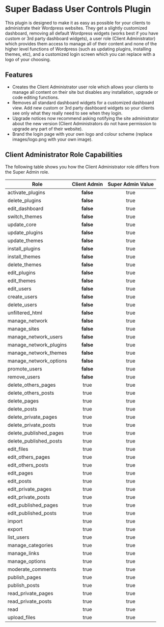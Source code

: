 # Super Badass User Controls Plugin

This plugin is designed to make it as easy as possible for your clients to administrate their Wordpress websites.  They get a slightly customized dashboard, removing all default Wordpress widgets (works best if you have custom or 3rd party dashboard widgets), a user role (Client Administrator) which provides them access to manage all of their content and none of the higher level functions of Wordpress (such as updating plugins, installing themes, etc), and a customized login screen which you can replace with a logo of your choosing.

## Features

* Creates the Client Administrator user role which allows your clients to manage all content on their site but disables any installation, upgrade or code editing functions.
* Removes all standard dashboard widgets for a customized dashboard view.  Add new custom or 3rd party dashboard widgets so your clients see only what they really need to see when they login.
* Upgrade notices now recommend asking notifying the site administrator about the new version (Client Administrators do not have permission to upgrade any part of their website).
* Brand the login page with your own logo and colour scheme (replace images/logo.png with your own image).

## Client Administrator Role Capabilities

The following table shows you how the Client Administrator role differs from the Super Admin role.

|Role|Client Admin|Super Admin Value|
|----|:---:|:---------------:|
|activate_plugins|**false**|true|
|delete_plugins|**false**|true|
|edit_dashboard|**false**|true|
|switch_themes|**false**|true|
|update_core|**false**|true|
|update_plugins|**false**|true|
|update_themes|**false**|true|
|install_plugins|**false**|true|
|install_themes|**false**|true|
|delete_themes|**false**|true|
|edit_plugins|**false**|true|
|edit_themes|**false**|true|
|edit_users|**false**|true|
|create_users|**false**|true|
|delete_users|**false**|true|
|unfiltered_html|**false**|true|
|manage_network|**false**|true|
|manage_sites|**false**|true|
|manage_network_users|**false**|true|
|manage_network_plugins|**false**|true|
|manage_network_themes|**false**|true|
|manage_network_options|**false**|true|
|promote_users|**false**|true|
|remove_users|**false**|true|
|delete_others_pages|true|true|
|delete_others_posts|true|true|
|delete_pages|true|true|
|delete_posts|true|true|
|delete_private_pages|true|true|
|delete_private_posts|true|true|
|delete_published_pages|true|true|
|delete_published_posts|true|true|
|edit_files|true|true|
|edit_others_pages|true|true|
|edit_others_posts|true|true|
|edit_pages|true|true|
|edit_posts|true|true|
|edit_private_pages|true|true|
|edit_private_posts|true|true|
|edit_published_pages|true|true|
|edit_published_posts|true|true|
|import|true|true|
|export|true|true|
|list_users|true|true|
|manage_categories|true|true|
|manage_links|true|true|
|manage_options|true|true|
|moderate_comments|true|true|
|publish_pages|true|true|
|publish_posts|true|true|
|read_private_pages|true|true|
|read_private_posts|true|true|
|read|true|true|
|upload_files|true|true|